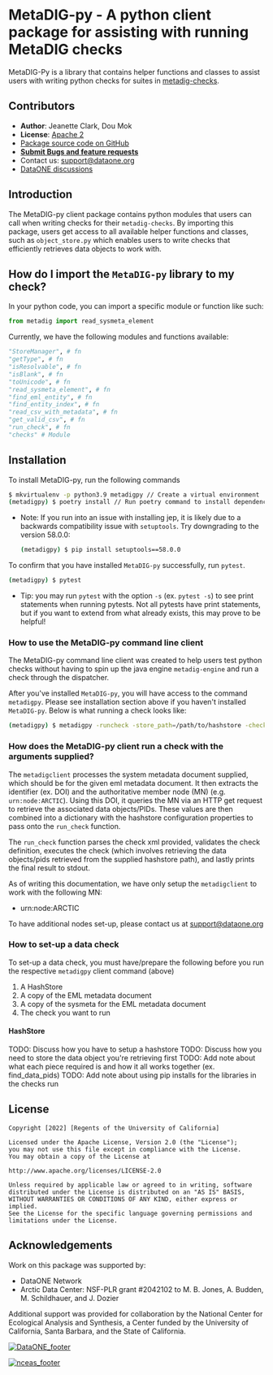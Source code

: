 # MetaDIG-py - A python client package for assisting with running MetaDIG checks

MetaDIG-Py is a library that contains helper functions and classes to assist users with writing 
python checks for suites in [metadig-checks](https://github.com/NCEAS/metadig-checks).

## Contributors

- **Author**: Jeanette Clark, Dou Mok
- **License**: [Apache 2](http://opensource.org/licenses/Apache-2.0)
- [Package source code on GitHub](https://github.com/NCEAS/metadig-py)
- [**Submit Bugs and feature requests**](https://github.com/NCEAS/metadig-py/issues)
- Contact us: support@dataone.org
- [DataONE discussions](https://github.com/DataONEorg/dataone/discussions)

## Introduction

The MetaDIG-py client package contains python modules that users can call when writing checks
for their `metadig-checks`. By importing this package, users get access to all available helper
functions and classes, such as `object_store.py` which enables users to write checks that
efficiently retrieves data objects to work with.

## How do I import the `MetaDIG-py` library to my check?

In your python code, you can import a specific module or function like such:

```py
from metadig import read_sysmeta_element
```

Currently, we have the following modules and functions available:

```py
"StoreManager", # fn
"getType", # fn
"isResolvable", # fn
"isBlank", # fn
"toUnicode", # fn
"read_sysmeta_element", # fn
"find_eml_entity", # fn
"find_entity_index", # fn
"read_csv_with_metadata", # fn
"get_valid_csv", # fn
"run_check", # fn
"checks" # Module
```

## Installation

To install MetaDIG-py, run the following commands

```sh
$ mkvirtualenv -p python3.9 metadigpy // Create a virtual environment
(metadigpy) $ poetry install // Run poetry command to install dependencies
```
- Note: If you run into an issue with installing jep, it is likely due to a backwards
compatibility issue with `setuptools`. Try downgrading to the version 58.0.0:
  ```sh
  (metadigpy) $ pip install setuptools==58.0.0
  ```

To confirm that you have installed `MetaDIG-py` successfully, run `pytest`.
```sh
(metadigpy) $ pytest
```
- Tip: you may run `pytest` with the option `-s` (ex. `pytest -s`) to see print statements when running pytests. Not all pytests have print statements, but if you want to extend from what already exists, this may prove to be helpful!

### How to use the MetaDIG-py command line client

The MetaDIG-py command line client was created to help users test python checks without having to spin up the java engine `metadig-engine` and run a check through the dispatcher.

After you've installed `MetaDIG-py`, you will have access to the command `metadigpy`. Please see installation section above if you haven't installed `MetaDIG-py`. Below is what running a check looks like:

```sh
(metadigpy) $ metadigpy -runcheck -store_path=/path/to/hashstore -check_xml=/path/to/check_xml -metadata_doc=/path/to/metadata/doc -sysmeta_doc=/path/to/sysmeta
```

### How does the MetaDIG-py client run a check with the arguments supplied?

The `metadigclient` processes the system metadata document supplied, which should be for the given eml metadata document. It then extracts the identifier (ex. DOI) and the authoritative member node (MN) (e.g. `urn:node:ARCTIC`). Using this DOI, it queries the MN via an HTTP get request to retrieve the associated data objects/PIDs. These values are then combined into a dictionary with the hashstore configuration properties to pass onto the `run_check` function. 

The `run_check` function parses the check xml provided, validates the check definition, executes the check (which involves retrieving the data objects/pids retrieved from the supplied hashstore path), and lastly prints the final result to stdout.

As of writing this documentation, we have only setup the `metadigclient` to work with the following MN:
- urn:node:ARCTIC

To have additional nodes set-up, please contact us at support@dataone.org

### How to set-up a data check

To set-up a data check, you must have/prepare the following before you run the respective `metadigpy` client command (above)
1) A HashStore
2) A copy of the EML metadata document
3) A copy of the sysmeta for the EML metadata document
4) The check you want to run

#### HashStore

TODO: Discuss how you have to setup a hashstore
TODO: Discuss how you need to store the data object you're retrieving first
TODO: Add note about what each piece required is and how it all works together (ex. find_data_pids)
TODO: Add note about using pip installs for the libraries in the checks run



## License

```
Copyright [2022] [Regents of the University of California]

Licensed under the Apache License, Version 2.0 (the "License");
you may not use this file except in compliance with the License.
You may obtain a copy of the License at

http://www.apache.org/licenses/LICENSE-2.0

Unless required by applicable law or agreed to in writing, software
distributed under the License is distributed on an "AS IS" BASIS,
WITHOUT WARRANTIES OR CONDITIONS OF ANY KIND, either express or implied.
See the License for the specific language governing permissions and
limitations under the License.
```

## Acknowledgements

Work on this package was supported by:

- DataONE Network
- Arctic Data Center: NSF-PLR grant #2042102 to M. B. Jones, A. Budden, M. Schildhauer, and J.
  Dozier

Additional support was provided for collaboration by the National Center for Ecological Analysis and
Synthesis, a Center funded by the University of California, Santa Barbara, and the State of
California.

[![DataONE_footer](https://user-images.githubusercontent.com/6643222/162324180-b5cf0f5f-ae7a-4ca6-87c3-9733a2590634.png)](https://dataone.org)

[![nceas_footer](https://www.nceas.ucsb.edu/sites/default/files/2020-03/NCEAS-full%20logo-4C.png)](https://www.nceas.ucsb.edu)